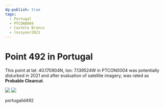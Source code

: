```yaml
---
dg-publish: true
tags:
  - Portugal
  - PTCON0004
  - Castelo Branco
  - lossyear2021
---
```


# Point 492 in Portugal

This point at lat: 40.170904N, lon: 7.139524W in PTCON0004 was potentially disturbed in 2021 and after evaluation of satellite imagery, was rated as **Probable Clearcut**.

<div class='juxtapose' data-showcredits='false'>
<img src='https://baserow-backend-production20240528124524339000000001.s3.amazonaws.com/user_files/CFw31ZQzslVEUiqsMuHyKnFBdlfCRZiI_4f35ce8ad9ed1e8ac48044ac4d542bcac1e0cc0a24e55f26d7e9da24f95e18d7.png' data-label='October 2021' />
<img src='xPkBRoRgEWMGX02T7ae2CNA7UvYVdAk...1a82ea0cc818fd03356b30550c.png https://baserow-backend-production20240528124524339000000001.s3.amazonaws.com/user_files/NZhwuAuDj9jKU17l0bJywOVoctP9bnW2_ddaacaead9db3e5795d4000c14fccc7da209c65c928658936490ffcbcd852187.png' data-label='May 2022' />
</div>

portugalid492